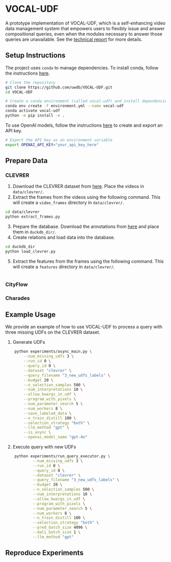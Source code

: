 # VOCAL-UDF

A prototype implementation of VOCAL-UDF, which is a self-enhancing video data management system that empowers users to flexibly issue and answer compositional queries, even when the modules necessary to answer those queries are unavailable. See the [technical report](https://arxiv.org/pdf/2408.02243) for more details.

## Setup Instructions

The project uses `conda` to manage dependencies. To install conda, follow the instructions [here](https://docs.conda.io/projects/conda/en/latest/user-guide/install/).

```sh
# Clone the repository
git clone https://github.com/uwdb/VOCAL-UDF.git
cd VOCAL-UDF

# Create a conda environment (called vocal-udf) and install dependencies
conda env create -f environment.yml --name vocal-udf
conda activate vocal-udf
python -m pip install -e .
```

To use OpenAI models, follow the instructions [here](https://platform.openai.com/docs/quickstart#create-and-export-an-api-key) to create and export an API key.
```sh
# Export the API key as an environment variable
export OPENAI_API_KEY="your_api_key_here"
```

## Prepare Data

### CLEVRER
1. Download the CLEVRER dataset from [here](http://data.csail.mit.edu/clevrer/videos/train/video_train.zip). Place the videos in `data/clevrer/`.
2. Extract the frames from the videos using the following command. This will create a `video_frames` directory in `data/clevrer/`.
```sh
cd data/clevrer
python extract_frames.py
```
3. Prepare the database. Download the annotations from [here](https://drive.google.com/drive/folders/1FBmPlQ1haRCxsmgYMSqaZVPdCp6fcI1m?usp=drive_link) and place them in `duckdb_dir/`.
4. Create relations and load data into the database.
```sh
cd duckdb_dir
python load_clevrer.py
```
5. Extract the features from the frames using the following command. This will create a `features` directory in `data/clevrer/`.
```sh
```

### CityFlow

### Charades

## Example Usage
We provide an example of how to use VOCAL-UDF to process a query with three missing UDFs on the CLEVRER dataset.
1. Generate UDFs
```bash
    python experiments/async_main.py \
        --num_missing_udfs 3 \
        --run_id 0 \
        --query_id 0 \
        --dataset "clevrer" \
        --query_filename "3_new_udfs_labels" \
        --budget 20 \
        --n_selection_samples 500 \
        --num_interpretations 10 \
        --allow_kwargs_in_udf \
        --program_with_pixels \
        --num_parameter_search 5 \
        --num_workers 8 \
        --save_labeled_data \
        --n_train_distill 100 \
        --selection_strategy "both" \
        --llm_method "gpt" \
        --is_async \
        --openai_model_name "gpt-4o"
```

2. Execute query with new UDFs
```bash
    python experiments/run_query_executor.py \
            --num_missing_udfs 3 \
            --run_id 0 \
            --query_id 0 \
            --dataset "clevrer" \
            --query_filename "3_new_udfs_labels" \
            --budget 20 \
            --n_selection_samples 500 \
            --num_interpretations 10 \
            --allow_kwargs_in_udf \
            --program_with_pixels \
            --num_parameter_search 5 \
            --num_workers 8 \
            --n_train_distill 100 \
            --selection_strategy "both" \
            --pred_batch_size 4096 \
            --dali_batch_size 1 \
            --llm_method "gpt"
```

## Reproduce Experiments